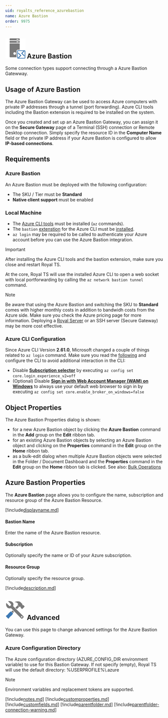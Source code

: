```yaml
---
uid: royalts_reference_azurebastion
name: Azure Bastion
order: 9975
---
```


## ![](/r2023/images/RoyalTS/Application/SVG_PageAzureBastionGateway_32.svg#img_header) Azure Bastion

Some connection types support connecting through a Azure Bastion Gatewway.

## Usage of Azure Bastion

The Azure Bastion Gateway can be used to access Azure computers with private IP addresses through a tunnel (port forwarding). Azure CLI tools including the Bastion extension is required to be installed on the system.

Once you created and set up an Azure Bastion Gateway, you can assign it on the **Secure Gateway** page of a Terminal (SSH) connection or Remote Desktop connection. Simply specify the resource ID in the **Computer Name** field or the private IP address if your Azure Bastion is configured to allow **IP-based connections**. 

## Requirements

### Azure Bastion
An Azure Bastion must be deployed with the following configuration:
- The SKU / Tier must be **Standard**
- **Native client support** must be enabled

### Local Machine
- The [Azure CLI tools](https://learn.microsoft.com/en-us/cli/azure/install-azure-cli) must be installed (`az` commands).
- The `bastion` [extenstion](https://learn.microsoft.com/en-us/cli/azure/azure-cli-extensions-list) for the Azure CLI must be [installed](https://learn.microsoft.com/en-us/cli/azure/azure-cli-extensions-overview#how-to-install-extensions).
- `az login` may be required to be called to authenticate your Azure account before you can use the Azure Bastion integration.

> [!Important]
> After installing the Azure CLI tools and the bastion extension, make sure you close and restart Royal TS.

At the core, Royal TS will use the installed Azure CLI to open a web socket with local portforwarding by calling the `az network bastion tunnel` command.

> [!Note]
> Be aware that using the Azure Bastion and switching the SKU to **Standard** comes with higher monthly costs in addition to bandwidh costs from the Azure side. Make sure you check the Azure pricing page for more information. Deploying a [Royal Server](xref:royalts_intro_royalserver) or an SSH server (Secure Gateway) may be more cost effective.

### Azure CLI Configuration
Since Azure CLI Version **2.61.0**, Microsoft changed a couple of things related to `az login` command. Make sure you read the [following](https://learn.microsoft.com/en-us/cli/azure/authenticate-azure-cli-interactively) and configure the CLI to avoid additional interaction in the CLI:
- Disable [**Subscription selector**](https://learn.microsoft.com/en-us/cli/azure/authenticate-azure-cli-interactively) by executing `az config set core.login_experience_v2=off`
- (Optional) Disable [**Sign in with Web Account Manager (WAM) on Windows**](https://learn.microsoft.com/en-us/cli/azure/authenticate-azure-cli-interactively#sign-in-with-web-account-manager-wam-on-windows) to always use your default web browser to sign in by executing `az config set core.enable_broker_on_windows=false`

## Object Properties

The Azure Bastion Properties dialog is shown:

- for a new Azure Bastion object by clicking the **Azure Bastion** command in the **Add** group on the **Edit** ribbon tab.
- for an existing Azure Bastion objects by selecting an Azure Bastion object and clicking on the **Properties** command in the **Edit** group on the **Home** ribbon tab.
- as a bulk-edit dialog when multiple Azure Bastion objects were selected in the Folder / Document Dashboard and the **Properties** command in the **Edit** group on the **Home** ribbon tab is clicked. See also: [Bulk Operations](xref:royalts_tutorials_bulk)

## Azure Bastion Properties

The **Azure Bastion** page allows you to configure the name, subscription and resource group of the Azure Bastion Resource.

[!include[displayname.md](~/royalts/_shared/displayname.md)]

#### Bastion Name

Enter the name of the Azure Bastion resource.

#### Subscription

Optionally specify the name or ID of your Azure subscription.

#### Resource Group

Optionally specify the resource group.


[!include[description.md](~/royalts/_shared/description.md)]

## ![](/r2023/images/RoyalTS/Application/SVG_PageAdvanced_32.svg#img_header) Advanced

You can use this page to change advanced settings for the Azure Bastion Gateway.

### Azure Configuration Directory

The Azure configuration directory (AZURE_CONFIG_DIR environment variable) to use for this Bastion Gateway. If not specify (empty), Royal TS will use the default directory: %USERPROFILE%\\.azure

> [!Note]
> Environment variables and replacement tokens are supported.

[!include[notes.md](~/royalts/_shared/notes.md)]
[!include[customproperties.md](~/royalts/_shared/customproperties.md)]
[!include[customfields.md](~/royalts/_shared/customfields.md)]
[!include[parentfolder.md](~/royalts/_shared/parentfolder.md)]
[!include[parentfolder-connection-warning.md](~/royalts/_shared/parentfolder-connection-warning.md)]
